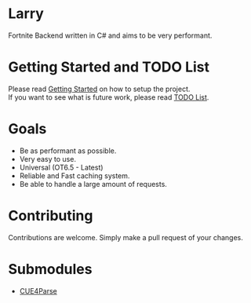 # Larry

Fortnite Backend written in C# and aims to be very performant.

# Getting Started and TODO List

Please read [Getting Started](./Docs/SETUP.md) on how to setup the project. <br />
If you want to see what is future work, please read [TODO List](./Docs/TODO.md).

# Goals

- Be as performant as possible.
- Very easy to use.
- Universal (OT6.5 - Latest)
- Reliable and Fast caching system.
- Be able to handle a large amount of requests.

# Contributing

Contributions are welcome. Simply make a pull request of your changes.

# Submodules

- [CUE4Parse](https://github.com/FabianFG/CUE4Parse)
